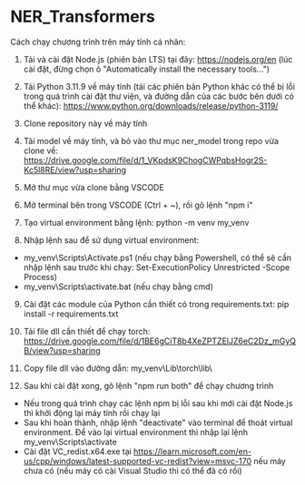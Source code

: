 # NER_Transformers

Cách chạy chương trình trên máy tính cá nhân:

1. Tải và cài đặt Node.js (phiên bản LTS) tại đây: https://nodejs.org/en (lúc cài đặt, đừng chọn ô "Automatically install the necessary tools...")

2. Tải Python 3.11.9 về máy tính (tải các phiên bản Python khác có thể bị lỗi trong quá trình cài đặt thư viện, và đường dẫn của các bước bên dưới có thể khác): https://www.python.org/downloads/release/python-3119/

3. Clone repository này về máy tính

4. Tải model về máy tính, và bỏ vào thư mục ner_model trong repo vừa clone về: https://drive.google.com/file/d/1_VKpdsK9ChogCWPqbsHogr2S-Kc5l8RE/view?usp=sharing

5. Mở thư mục vừa clone bằng VSCODE

6. Mở terminal bên trong VSCODE (Ctrl + ~), rồi gõ lệnh "npm i"

7. Tạo virtual environment bằng lệnh: python -m venv my_venv

8. Nhập lệnh sau để sử dụng virtual environment:

- my_venv\Scripts\Activate.ps1 (nếu chạy bằng Powershell, có thể sẽ cần nhập lệnh sau trước khi chạy: Set-ExecutionPolicy Unrestricted -Scope Process)
- my_venv\Scripts\activate.bat (nếu chạy bằng cmd)

9. Cài đặt các module của Python cần thiết có trong requirements.txt: pip install -r requirements.txt

10. Tải file dll cần thiết để chạy torch: https://drive.google.com/file/d/1BE6gCiT8b4XeZPTZElJZ6eC2Dz_mGyQB/view?usp=sharing

11. Copy file dll vào đường dẫn: my_venv\Lib\torch\lib\

12. Sau khi cài đặt xong, gõ lệnh "npm run both" để chạy chương trình

- Nếu trong quá trình chạy các lệnh npm bị lỗi sau khi mới cài đặt Node.js thì khởi động lại máy tính rồi chạy lại
- Sau khi hoàn thành, nhập lệnh "deactivate" vào terminal để thoát virtual environment. Để vào lại virtual environment thì nhập lại lệnh my_venv\Scripts\activate
- Cài đặt VC_redist.x64.exe tại https://learn.microsoft.com/en-us/cpp/windows/latest-supported-vc-redist?view=msvc-170 nếu máy chưa có (nếu máy có cài Visual Studio thì có thể đã có rồi)
